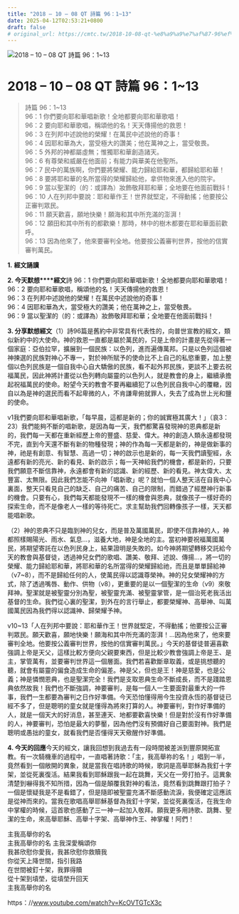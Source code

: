 ```yaml
---
title: "2018 – 10 – 08 QT 詩篇 96：1~13"
date: 2025-04-12T02:53:21+0800
draft: false
# original_url: https://cmtc.tw/2018-10-08-qt-%e8%a9%a9%e7%af%87-96%ef%bc%9a113
---
```


![2018 – 10 – 08 QT 詩篇 96：1\~13](/images/qt.jpg   "2018 – 10 – 08 QT 詩篇 96：1\~13")

# 2018 – 10 – 08 QT 詩篇 96：1\~13

> 詩篇 96：1\~13  
> 96：1 你們要向耶和華唱新歌！全地都要向耶和華歌唱！  
> 96：2 要向耶和華歌唱，稱頌他的名！天天傳揚他的救恩！  
> 96：3 在列邦中述說他的榮耀！在萬民中述說他的奇事！  
> 96：4 因耶和華為大，當受極大的讚美；他在萬神之上，當受敬畏。  
> 96：5 外邦的神都屬虛無；惟獨耶和華創造諸天。  
> 96：6 有尊榮和威嚴在他面前；有能力與華美在他聖所。  
> 96：7 民中的萬族啊，你們要將榮耀、能力歸給耶和華，都歸給耶和華！  
> 96：8 要將耶和華的名所當得的榮耀歸給他，拿供物來進入他的院宇。  
> 96：9 當以聖潔的（的：或譯為）妝飾敬拜耶和華；全地要在他面前戰抖！  
> 96：10 人在列邦中要說：耶和華作王！世界就堅定，不得動搖；他要按公正審判眾民。  
> 96：11 願天歡喜，願地快樂！願海和其中所充滿的澎湃！  
> 96：12 願田和其中所有的都歡樂！那時，林中的樹木都要在耶和華面前歡呼。  
> 96：13 因為他來了，他來要審判全地。他要按公義審判世界，按他的信實審判萬民。

**1.** **經文誦讀**

**2. 今天默想****經文**詩 96：1 你們要向耶和華唱新歌！全地都要向耶和華歌唱！  
96：2 要向耶和華歌唱，稱頌他的名！天天傳揚他的救恩！  
96：3 在列邦中述說他的榮耀！在萬民中述說他的奇事！  
96：4 因耶和華為大，當受極大的讚美；他在萬神之上，當受敬畏。  
96：9 當以聖潔的（的：或譯為）妝飾敬拜耶和華；全地要在他面前戰抖！

**3. 分享默想經文**（1）詩96篇是舊約中非常具有代表性的，向普世宣教的經文，類似新約中的大使命。神的救恩一直都是屬於萬民的，只是上帝的計畫是先從得著一個家庭：亞伯拉罕，擴展到一個民族：以色列，進而遍傳萬邦。只是以色列這個被神揀選的民族對神心不專一，對於神所賦予的使命比不上自己的私慾重要，加上整個以色列民族是一個自我中心自大驕傲的民族，看不起外邦民族，更談不上要去祝福萬民，因此神將計畫從以色列轉向屬靈的以色列人，就是教會的身上，繼續承擔起祝福萬民的使命。盼望今天的教會不要再繼續犯了以色列民自我中心的覆轍，因自以為是神的選民而看不起卑微的人，不肯謙卑俯就罪人，失去了成為世上光和鹽的使命。

v1我們要向耶和華唱新歌，「每早晨，這都是新的；你的誠實極其廣大！」（哀3：23）我們能夠不斷的唱新歌，是因為每一天，我們都驚喜發現神的恩典都是新的，我們每一天都在重新經歷上帝的豐盛、慈愛、偉大。神的創造人類永遠都發現不完，直到今天還不斷有新的物種發現；神的作為每一天都是新的，神是做新事的神，祂是有創意、有智慧、高過一切；神的啟示也是新的，每一天我們讀聖經，永遠都有新的亮光、新的看見、新的啟示；每一天神給我們的機會，都是新的，只要我們願意不斷信靠神，永遠都會有新的認識、新的經歷、新的看見。神太偉大、太豐富、太無限。因此我們怎能不向神「唱新歌」呢？就怕一個人整天活在自我中心裏面，整天只看見自己的缺乏、自己的痛苦、自己的限制，而錯過了經歷神行新事的機會。只要有心，我們每天都能發現不一樣的機會與恩典，就像孩子一樣好奇的探索生命，而不是像老人一樣的等待死亡。求主幫助我們回轉像孩子一樣，天天都能唱新歌。

（2）神的恩典不只是臨到神的兒女，而是普及萬國萬民，即使不信靠神的人，神都照樣賜陽光、雨水、氣息…，滋養大地，神是全地的主。當初神要祝福萬國萬民，將期望寄託在以色列民身上，結果證明是失敗的。如今神將期望轉移交託給今天的教會與基督徒，透過神兒女們的歌唱、讚美、敬拜、述說、傳揚…，將一切的榮耀、能力歸給耶和華，將耶和華的名所當得的榮耀歸給祂，而且是單單歸給神（v7\~8），而不是歸給任何的人，使萬民得以認識尊榮神。神的兒女榮耀神的方式，除了透過嘴唇、動作、供物（v8），更重要的是以一個聖潔的生命（v9）來敬拜神。聖潔就是被聖靈分別為聖，被聖靈充滿、被聖靈掌管，是一個治死老我活出基督的生命。我們從心裏的聖潔，到外在的言行舉止，都要榮耀神、高舉神、叫萬國萬民因為我們得以認識神、歸榮耀予神。

v10\~13「人在列邦中要說：耶和華作王！世界就堅定，不得動搖；他要按公正審判眾民。願天歡喜，願地快樂！願海和其中所充滿的澎湃！…因為他來了，他來要審判全地。他要按公義審判世界，按他的信實審判萬民。」今天的基督徒普遍喜歡強調上帝是天父，這樣比較方便向父親要東西，但是比較少教會強調上帝是王、是主，掌管萬有，並要審判世界這一個層面。我們若喜歡斷章取義，或是挑想聽的聽，就會有屬靈的偏食造成生命的偏差。神是父，但也是王！神是慈愛，也是公義；神是憐憫恩典，也是聖潔完全！我們是支取恩典生命不斷成長，而不是踐踏恩典依然故我！我們也不斷強調，神要審判，是每一個人一生要面對最重大的一件事，我們一生都要為審判之日作好準備。今天恐怕懂得用今生投資永恆的基督徒已經不多了，但是聰明的童女就是懂得為將來打算的人。神要審判，對作好準備的人，就是一個天大的好消息，甚至連天、地都要歡喜快樂！但是對於沒有作好準備的人，神要審判，恐怕是最大的夢靨，因為他們沒有預備好自己要面對神。我們是聰明或愚拙的童女，就看我們是否懂得天天儆醒作好準備。

**4. 今天的回應**今天的經文，讓我回想到我過去有一段時間被差派到豐原開拓宣教。有一次騎機車的過程中，一直唱著詩歌：「主，我高舉祢的名！」唱到一半，竟然看到一個敞開的異象，就是當我在唱詩歌的時候，歌詞是高舉耶穌為我釘十字架，並從死裏復活。結果我看到耶穌跟我一起在跳舞，天父在一旁打拍子。這異象清楚到嚇得我不知所措，因為一個是顛覆我對神的看法，竟然看到跳舞跟打拍子？一個是懷疑我是不是看錯了，但是隨即被聖靈充滿不斷感動流淚，我便確定這應該是從神而來的。當我在歌唱高舉耶穌基督為我釘十字架，並從死裏復活，在我生命中掌權的時候，這首歌也感動了三一神一起加入敬拜。願我更多用詩歌、跳舞、聖潔的生命，來高舉耶穌、高舉十字架、高舉神作王、神掌權！阿們！

主我高舉你的名  
主我高舉你的名 主我深愛稱頌你  
我甚欣慰你愛我，我甚欣慰你救贖我  
你從天上降世間，指引我路  
在世間被釘十架，我罪得贖  
從十架到墳塋，從墳塋升回天  
主我高舉你的名

https：//www.youtube.com/watch?v=KcOVTGTcX3c